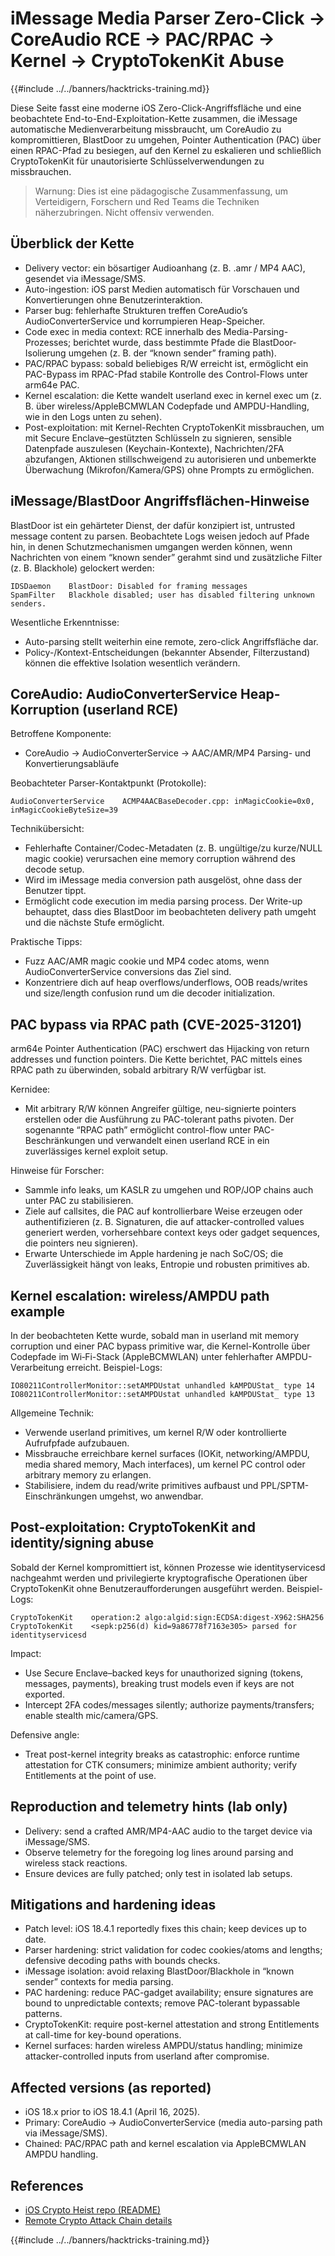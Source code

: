 # iMessage Media Parser Zero-Click → CoreAudio RCE → PAC/RPAC → Kernel → CryptoTokenKit Abuse

{{#include ../../banners/hacktricks-training.md}}

Diese Seite fasst eine moderne iOS Zero-Click-Angriffsfläche und eine beobachtete End-to-End-Exploitation-Kette zusammen, die iMessage automatische Medienverarbeitung missbraucht, um CoreAudio zu kompromittieren, BlastDoor zu umgehen, Pointer Authentication (PAC) über einen RPAC-Pfad zu besiegen, auf den Kernel zu eskalieren und schließlich CryptoTokenKit für unautorisierte Schlüsselverwendungen zu missbrauchen.

> Warnung: Dies ist eine pädagogische Zusammenfassung, um Verteidigern, Forschern und Red Teams die Techniken näherzubringen. Nicht offensiv verwenden.

## Überblick der Kette

- Delivery vector: ein bösartiger Audioanhang (z. B. .amr / MP4 AAC), gesendet via iMessage/SMS.
- Auto-ingestion: iOS parst Medien automatisch für Vorschauen und Konvertierungen ohne Benutzerinteraktion.
- Parser bug: fehlerhafte Strukturen treffen CoreAudio’s AudioConverterService und korrumpieren Heap-Speicher.
- Code exec in media context: RCE innerhalb des Media-Parsing-Prozesses; berichtet wurde, dass bestimmte Pfade die BlastDoor-Isolierung umgehen (z. B. der “known sender” framing path).
- PAC/RPAC bypass: sobald beliebiges R/W erreicht ist, ermöglicht ein PAC-Bypass im RPAC-Pfad stabile Kontrolle des Control-Flows unter arm64e PAC.
- Kernel escalation: die Kette wandelt userland exec in kernel exec um (z. B. über wireless/AppleBCMWLAN Codepfade und AMPDU-Handling, wie in den Logs unten zu sehen).
- Post-exploitation: mit Kernel-Rechten CryptoTokenKit missbrauchen, um mit Secure Enclave–gestützten Schlüsseln zu signieren, sensible Datenpfade auszulesen (Keychain-Kontexte), Nachrichten/2FA abzufangen, Aktionen stillschweigend zu autorisieren und unbemerkte Überwachung (Mikrofon/Kamera/GPS) ohne Prompts zu ermöglichen.

## iMessage/BlastDoor Angriffsflächen-Hinweise

BlastDoor ist ein gehärteter Dienst, der dafür konzipiert ist, untrusted message content zu parsen. Beobachtete Logs weisen jedoch auf Pfade hin, in denen Schutzmechanismen umgangen werden können, wenn Nachrichten von einem “known sender” gerahmt sind und zusätzliche Filter (z. B. Blackhole) gelockert werden:
```text
IDSDaemon    BlastDoor: Disabled for framing messages
SpamFilter   Blackhole disabled; user has disabled filtering unknown senders.
```
Wesentliche Erkenntnisse:
- Auto-parsing stellt weiterhin eine remote, zero-click Angriffsfläche dar.
- Policy-/Kontext-Entscheidungen (bekannter Absender, Filterzustand) können die effektive Isolation wesentlich verändern.

## CoreAudio: AudioConverterService Heap-Korruption (userland RCE)

Betroffene Komponente:
- CoreAudio → AudioConverterService → AAC/AMR/MP4 Parsing- und Konvertierungsabläufe

Beobachteter Parser-Kontaktpunkt (Protokolle):
```text
AudioConverterService    ACMP4AACBaseDecoder.cpp: inMagicCookie=0x0, inMagicCookieByteSize=39
```
Technikübersicht:
- Fehlerhafte Container/Codec-Metadaten (z. B. ungültige/zu kurze/NULL magic cookie) verursachen eine memory corruption während des decode setup.
- Wird im iMessage media conversion path ausgelöst, ohne dass der Benutzer tippt.
- Ermöglicht code execution im media parsing process. Der Write-up behauptet, dass dies BlastDoor im beobachteten delivery path umgeht und die nächste Stufe ermöglicht.

Praktische Tipps:
- Fuzz AAC/AMR magic cookie und MP4 codec atoms, wenn AudioConverterService conversions das Ziel sind.
- Konzentriere dich auf heap overflows/underflows, OOB reads/writes und size/length confusion rund um die decoder initialization.

## PAC bypass via RPAC path (CVE-2025-31201)

arm64e Pointer Authentication (PAC) erschwert das Hijacking von return addresses und function pointers. Die Kette berichtet, PAC mittels eines RPAC path zu überwinden, sobald arbitrary R/W verfügbar ist.

Kernidee:
- Mit arbitrary R/W können Angreifer gültige, neu-signierte pointers erstellen oder die Ausführung zu PAC-tolerant paths pivoten. Der sogenannte “RPAC path” ermöglicht control-flow unter PAC-Beschränkungen und verwandelt einen userland RCE in ein zuverlässiges kernel exploit setup.

Hinweise für Forscher:
- Sammle info leaks, um KASLR zu umgehen und ROP/JOP chains auch unter PAC zu stabilisieren.
- Ziele auf callsites, die PAC auf kontrollierbare Weise erzeugen oder authentifizieren (z. B. Signaturen, die auf attacker-controlled values generiert werden, vorhersehbare context keys oder gadget sequences, die pointers neu signieren).
- Erwarte Unterschiede im Apple hardening je nach SoC/OS; die Zuverlässigkeit hängt von leaks, Entropie und robusten primitives ab.

## Kernel escalation: wireless/AMPDU path example

In der beobachteten Kette wurde, sobald man in userland mit memory corruption und einer PAC bypass primitive war, die Kernel-Kontrolle über Codepfade im Wi‑Fi-Stack (AppleBCMWLAN) unter fehlerhafter AMPDU-Verarbeitung erreicht. Beispiel-Logs:
```text
IO80211ControllerMonitor::setAMPDUstat unhandled kAMPDUStat_ type 14
IO80211ControllerMonitor::setAMPDUstat unhandled kAMPDUStat_ type 13
```
Allgemeine Technik:
- Verwende userland primitives, um kernel R/W oder kontrollierte Aufrufpfade aufzubauen.
- Missbrauche erreichbare kernel surfaces (IOKit, networking/AMPDU, media shared memory, Mach interfaces), um kernel PC control oder arbitrary memory zu erlangen.
- Stabilisiere, indem du read/write primitives aufbaust und PPL/SPTM-Einschränkungen umgehst, wo anwendbar.

## Post-exploitation: CryptoTokenKit and identity/signing abuse

Sobald der Kernel kompromittiert ist, können Prozesse wie identityservicesd nachgeahmt werden und privilegierte kryptografische Operationen über CryptoTokenKit ohne Benutzeraufforderungen ausgeführt werden. Beispiel-Logs:
```text
CryptoTokenKit    operation:2 algo:algid:sign:ECDSA:digest-X962:SHA256
CryptoTokenKit    <sepk:p256(d) kid=9a86778f7163e305> parsed for identityservicesd
```
Impact:
- Use Secure Enclave–backed keys for unauthorized signing (tokens, messages, payments), breaking trust models even if keys are not exported.
- Intercept 2FA codes/messages silently; authorize payments/transfers; enable stealth mic/camera/GPS.

Defensive angle:
- Treat post-kernel integrity breaks as catastrophic: enforce runtime attestation for CTK consumers; minimize ambient authority; verify Entitlements at the point of use.

## Reproduction and telemetry hints (lab only)

- Delivery: send a crafted AMR/MP4-AAC audio to the target device via iMessage/SMS.
- Observe telemetry for the foregoing log lines around parsing and wireless stack reactions.
- Ensure devices are fully patched; only test in isolated lab setups.

## Mitigations and hardening ideas

- Patch level: iOS 18.4.1 reportedly fixes this chain; keep devices up to date.
- Parser hardening: strict validation for codec cookies/atoms and lengths; defensive decoding paths with bounds checks.
- iMessage isolation: avoid relaxing BlastDoor/Blackhole in “known sender” contexts for media parsing.
- PAC hardening: reduce PAC-gadget availability; ensure signatures are bound to unpredictable contexts; remove PAC-tolerant bypassable patterns.
- CryptoTokenKit: require post-kernel attestation and strong Entitlements at call-time for key-bound operations.
- Kernel surfaces: harden wireless AMPDU/status handling; minimize attacker-controlled inputs from userland after compromise.

## Affected versions (as reported)

- iOS 18.x prior to iOS 18.4.1 (April 16, 2025).
- Primary: CoreAudio → AudioConverterService (media auto-parsing path via iMessage/SMS).
- Chained: PAC/RPAC path and kernel escalation via AppleBCMWLAN AMPDU handling.

## References

- [iOS Crypto Heist repo (README)](https://github.com/JGoyd/iOS-Attack-Chain-CVE-2025-31200-CVE-2025-31201)
- [Remote Crypto Attack Chain details](https://github.com/JGoyd/iOS-Attack-Chain-CVE-2025-31200-CVE-2025-31201/blob/main/Remote%20Crypto%20Attack%20Chain%20.md)

{{#include ../../banners/hacktricks-training.md}}
